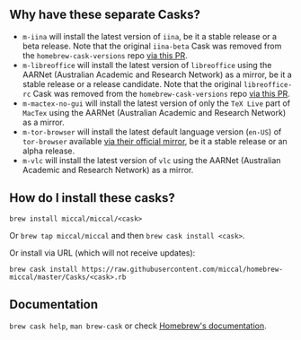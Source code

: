 ## Why have these separate Casks?

* `m-iina` will install the latest version of `iina`, be it a stable release or a beta release. Note that the original `iina-beta` Cask was removed from the `homebrew-cask-versions` repo [via this PR](https://github.com/Homebrew/homebrew-cask-versions/pull/8108).
* `m-libreoffice` will install the latest version of `libreoffice` using the AARNet (Australian Academic and Research Network) as a mirror, be it a stable release or a release candidate. Note that the original `libreoffice-rc` Cask was removed from the `homebrew-cask-versions` repo [via this PR](https://github.com/Homebrew/homebrew-cask-versions/pull/8283).
* `m-mactex-no-gui` will install the latest version of only the `TeX Live` part of `MacTex` using the AARNet (Australian Academic and Research Network) as a mirror.
* `m-tor-browser` will install the latest default language version (`en-US`) of `tor-browser` available [via their official mirror](https://dist.torproject.org/torbrowser/), be it a stable release or an alpha release.
* `m-vlc` will install the latest version of `vlc` using the AARNet (Australian Academic and Research Network) as a mirror.

## How do I install these casks?

`brew install miccal/miccal/<cask>`

Or `brew tap miccal/miccal` and then `brew cask install <cask>`.

Or install via URL (which will not receive updates):

```
brew cask install https://raw.githubusercontent.com/miccal/homebrew-miccal/master/Casks/<cask>.rb
```

## Documentation

`brew cask help`, `man brew-cask` or check [Homebrew's documentation](https://docs.brew.sh).
